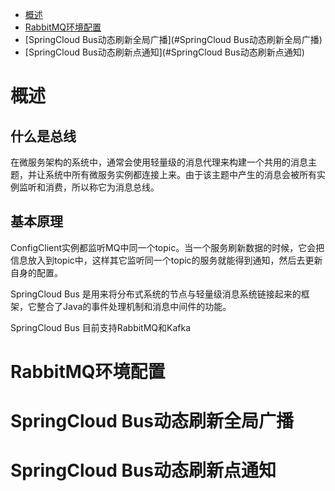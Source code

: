 
* [概述](#概述)
* [RabbitMQ环境配置](#RabbitMQ环境配置)
* [SpringCloud Bus动态刷新全局广播](#SpringCloud Bus动态刷新全局广播)
* [SpringCloud Bus动态刷新点通知](#SpringCloud Bus动态刷新点通知)
# 概述
## 什么是总线
在微服务架构的系统中，通常会使用轻量级的消息代理来构建一个共用的消息主题，并让系统中所有微服务实例都连接上来。由于该主题中产生的消息会被所有实例监听和消费，所以称它为消息总线。
## 基本原理
ConfigClient实例都监听MQ中同一个topic。当一个服务刷新数据的时候，它会把信息放入到topic中，这样其它监听同一个topic的服务就能得到通知，然后去更新自身的配置。

SpringCloud Bus 是用来将分布式系统的节点与轻量级消息系统链接起来的框架，它整合了Java的事件处理机制和消息中间件的功能。

SpringCloud Bus 目前支持RabbitMQ和Kafka
# RabbitMQ环境配置
# SpringCloud Bus动态刷新全局广播
# SpringCloud Bus动态刷新点通知
